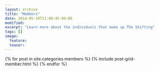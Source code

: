 ```yaml
---
layout: archive
title: "Members"
date: 2014-05-30T11:40:45-04:00
modified:
excerpt: "Learn more about the individuals that make up The Shifting"
tags: []
image:
  feature:
  teaser:
---
```


<div class="tiles">
{% for post in site.categories.members %}
  {% include post-grid-member.html %}
{% endfor %}
</div><!-- /.tiles -->
